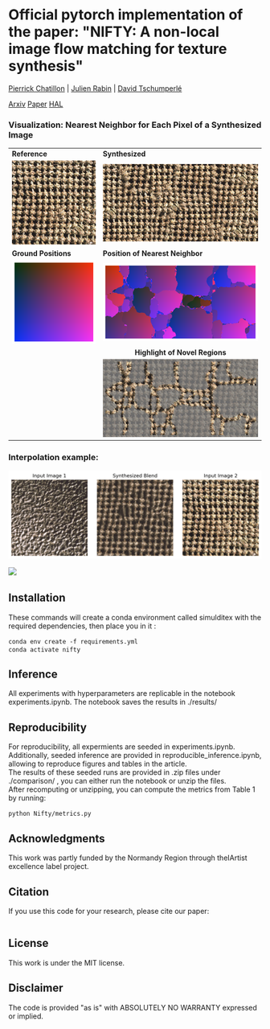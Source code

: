 # Official pytorch implementation of the paper: "NIFTY: A non-local image flow matching for texture synthesis"
[Pierrick Chatillon](https://scholar.google.com/citations?user=8MgK55oAAAAJ&hl=en) | [Julien Rabin](https://sites.google.com/site/rabinjulien/) | [David Tschumperlé](https://tschumperle.users.greyc.fr/)


[Arxiv](http://arxiv.org/abs/2509.22318) [Paper]() [HAL](https://hal.science/hal-05287967)


### Visualization: Nearest Neighbor for Each Pixel of a Synthesized Image

<table>
  <tr>
    <td><strong>Reference</strong></td>
    <td><strong>Synthesized</strong></td>
  </tr>
  <tr>
    <td><img src="images/fig_ref.png" width="250"/></td>
    <td><img src="images/fig_synth.png" width="500"/></td>
  </tr>
  <tr>
    <td><strong>Ground Positions</strong></td>
    <td><strong>Position of Nearest Neighbor</strong></td>
  </tr>
  <tr>
    <td><img src="images/fig_gt_warp.png" width="250"/></td>
    <td><img src="images/fig_warp.png" width="500"/></td>
  </tr>
  <tr>
    <td></td>
    <td align="center"><strong>Highlight of Novel Regions</strong></td>
  </tr>
  <tr>
    <td></td>
    <td><img src="images/fig_novelty.png" width="500"/></td>
  </tr>
</table>


### Interpolation example:
![](images/pixel_blending.png)

![](images/spatial_blending.png)









## Installation

These commands will create a conda environment called simulditex with the required dependencies, then place you in it :
```
conda env create -f requirements.yml
conda activate nifty
```


## Inference

All experiments with hyperparameters are replicable in the notebook experiments.ipynb.
The notebook saves the results in ./results/

## Reproducibility
For reproducibility, all expermients are seeded in experiments.ipynb.\
Additionally, seeded inference are provided in reproducible_inference.ipynb, allowing to reproduce figures and tables in the article.\
The results of these seeded runs are provided in .zip files under ./comparison/ , you can either run the notebook or unzip the files.\
After recomputing or unzipping, you can compute the metrics from Table 1 by running:
```
python Nifty/metrics.py
```

## Acknowledgments
This  work  was  partly  funded  by  the  Normandy  Region  through  theIArtist excellence label project.

## Citation
If you use this code for your research, please cite our paper:

```

```

## License
This work is under the MIT license.

## Disclaimer
The code is provided "as is" with ABSOLUTELY NO WARRANTY expressed or implied.